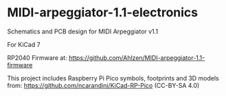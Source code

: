 # MIDI-arpeggiator-1.1-electronics
Schematics and PCB design for MIDI Arpeggiator v1.1

For KiCad 7

RP2040 Firmware at:
https://github.com/Ahlzen/MIDI-arpeggiator-1.1-firmware

This project includes Raspberry Pi Pico symbols, footprints and 3D models from:
https://github.com/ncarandini/KiCad-RP-Pico
(CC-BY-SA 4.0)


